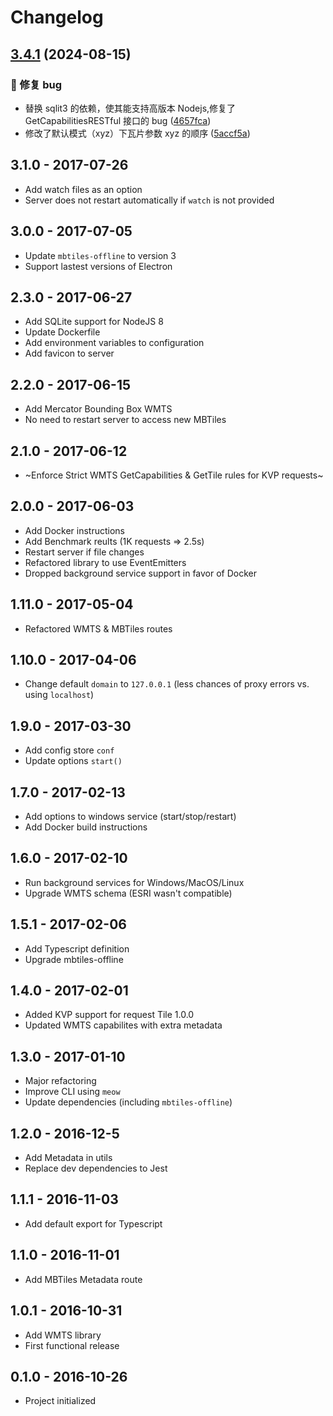 # Changelog

## [3.4.1](https://github.com/feihu1024/node-mbtiles-server/compare/1.1.3...3.4.1) (2024-08-15)

### 🐛 修复 bug

-   替换 sqlit3 的依赖，使其能支持高版本 Nodejs,修复了 GetCapabilitiesRESTful 接口的 bug ([4657fca](https://github.com/feihu1024/node-mbtiles-server/commit/4657fca00f309585386802adffcd28020d0c1fb7))
-   修改了默认模式（xyz）下瓦片参数 xyz 的顺序 ([5accf5a](https://github.com/feihu1024/node-mbtiles-server/commit/5accf5aaedbdd120e08672a3881a0a88d76c8dbc))

## 3.1.0 - 2017-07-26

-   Add watch files as an option
-   Server does not restart automatically if `watch` is not provided

## 3.0.0 - 2017-07-05

-   Update `mbtiles-offline` to version 3
-   Support lastest versions of Electron

## 2.3.0 - 2017-06-27

-   Add SQLite support for NodeJS 8
-   Update Dockerfile
-   Add environment variables to configuration
-   Add favicon to server

## 2.2.0 - 2017-06-15

-   Add Mercator Bounding Box WMTS
-   No need to restart server to access new MBTiles

## 2.1.0 - 2017-06-12

-   ~Enforce Strict WMTS GetCapabilities & GetTile rules for KVP requests~

## 2.0.0 - 2017-06-03

-   Add Docker instructions
-   Add Benchmark reults (1K requests => 2.5s)
-   Restart server if file changes
-   Refactored library to use EventEmitters
-   Dropped background service support in favor of Docker

## 1.11.0 - 2017-05-04

-   Refactored WMTS & MBTiles routes

## 1.10.0 - 2017-04-06

-   Change default `domain` to `127.0.0.1` (less chances of proxy errors vs. using `localhost`)

## 1.9.0 - 2017-03-30

-   Add config store `conf`
-   Update options `start()`

## 1.7.0 - 2017-02-13

-   Add options to windows service (start/stop/restart)
-   Add Docker build instructions

## 1.6.0 - 2017-02-10

-   Run background services for Windows/MacOS/Linux
-   Upgrade WMTS schema (ESRI wasn't compatible)

## 1.5.1 - 2017-02-06

-   Add Typescript definition
-   Upgrade mbtiles-offline

## 1.4.0 - 2017-02-01

-   Added KVP support for request Tile 1.0.0
-   Updated WMTS capabilites with extra metadata

## 1.3.0 - 2017-01-10

-   Major refactoring
-   Improve CLI using `meow`
-   Update dependencies (including `mbtiles-offline`)

## 1.2.0 - 2016-12-5

-   Add Metadata in utils
-   Replace dev dependencies to Jest

## 1.1.1 - 2016-11-03

-   Add default export for Typescript

## 1.1.0 - 2016-11-01

-   Add MBTiles Metadata route

## 1.0.1 - 2016-10-31

-   Add WMTS library
-   First functional release

## 0.1.0 - 2016-10-26

-   Project initialized
